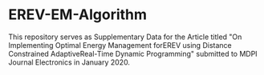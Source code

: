 # EREV-EM-Algorithm
This repository serves as Supplementary Data for the Article titled "On Implementing Optimal Energy Management forEREV using Distance Constrained AdaptiveReal-Time Dynamic Programming" submitted to MDPI Journal Electronics in January 2020. 
